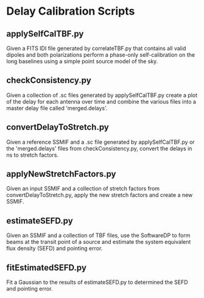 Delay Calibration Scripts
=========================

applySelfCalTBF.py
------------------
Given a FITS IDI file generated by correlateTBF.py that contains all valid 
dipoles and both polarizations perform a phase-only self-calibration on the
long baselines using a simple point source model of the sky.

checkConsistency.py
-------------------
Given a collection of .sc files generated by applySelfCalTBF.py create a plot
of the delay for each antenna over time and combine the various files into a
master delay file called 'merged.delays'.

convertDelayToStretch.py
------------------------
Given a reference SSMIF and a .sc file generated by applySelfCalTBF.py or the 
'merged.delays' files from checkConsistency.py, convert the delays in ns to stretch 
factors.

applyNewStretchFactors.py
-------------------------
Given an input SSMIF and a collection of stretch factors from 
convertDelayToStretch.py, apply the new stretch factors and create a new SSMIF.

estimateSEFD.py
---------------
Given an SSMIF and a collection of TBF files, use the SoftwareDP to form beams at 
the transit point of a source and estimate the system equivalent flux density (SEFD) 
and pointing error.

fitEstimatedSEFD.py
-------------------
Fit a Gaussian to the results of estimateSEFD.py to determined the SEFD and pointing 
error.
